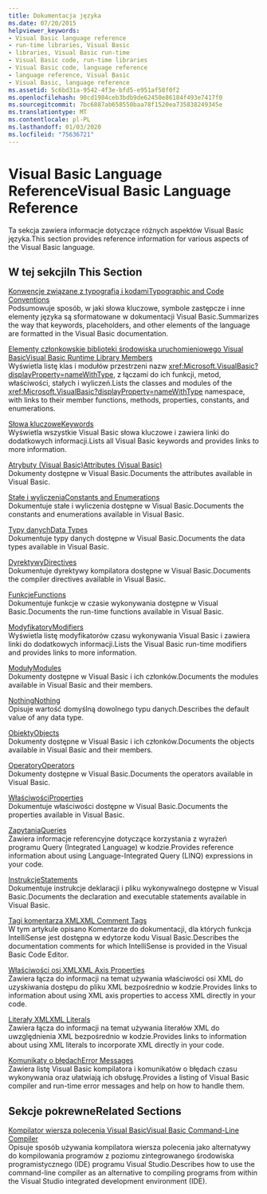 ```yaml
---
title: Dokumentacja języka
ms.date: 07/20/2015
helpviewer_keywords:
- Visual Basic language reference
- run-time libraries, Visual Basic
- libraries, Visual Basic run-time
- Visual Basic code, run-time libraries
- Visual Basic code, language reference
- language reference, Visual Basic
- Visual Basic, language reference
ms.assetid: 5c6bd31a-9542-4f3e-bfd5-e951af58f0f2
ms.openlocfilehash: 90cd1984ceb3bdb9de62450e86184f493e7417f0
ms.sourcegitcommit: 7bc6887ab658550baa78f1520ea735838249345e
ms.translationtype: MT
ms.contentlocale: pl-PL
ms.lasthandoff: 01/03/2020
ms.locfileid: "75636721"
---
```

# <a name="visual-basic-language-reference"></a><span data-ttu-id="c5598-102">Visual Basic Language Reference</span><span class="sxs-lookup"><span data-stu-id="c5598-102">Visual Basic Language Reference</span></span>

<span data-ttu-id="c5598-103">Ta sekcja zawiera informacje dotyczące różnych aspektów Visual Basic języka.</span><span class="sxs-lookup"><span data-stu-id="c5598-103">This section provides reference information for various aspects of the Visual Basic language.</span></span>  
  
## <a name="in-this-section"></a><span data-ttu-id="c5598-104">W tej sekcji</span><span class="sxs-lookup"><span data-stu-id="c5598-104">In This Section</span></span>  

 [<span data-ttu-id="c5598-105">Konwencje związane z typografią i kodami</span><span class="sxs-lookup"><span data-stu-id="c5598-105">Typographic and Code Conventions</span></span>](../../visual-basic/language-reference/typographic-and-code-conventions.md)  
 <span data-ttu-id="c5598-106">Podsumowuje sposób, w jaki słowa kluczowe, symbole zastępcze i inne elementy języka są sformatowane w dokumentacji Visual Basic.</span><span class="sxs-lookup"><span data-stu-id="c5598-106">Summarizes the way that keywords, placeholders, and other elements of the language are formatted in the Visual Basic documentation.</span></span>  
  
 [<span data-ttu-id="c5598-107">Elementy członkowskie biblioteki środowiska uruchomieniowego Visual Basic</span><span class="sxs-lookup"><span data-stu-id="c5598-107">Visual Basic Runtime Library Members</span></span>](../../visual-basic/language-reference/runtime-library-members.md)  
 <span data-ttu-id="c5598-108">Wyświetla listę klas i modułów przestrzeni nazw <xref:Microsoft.VisualBasic?displayProperty=nameWithType>, z łączami do ich funkcji, metod, właściwości, stałych i wyliczeń.</span><span class="sxs-lookup"><span data-stu-id="c5598-108">Lists the classes and modules of the <xref:Microsoft.VisualBasic?displayProperty=nameWithType> namespace, with links to their member functions, methods, properties, constants, and enumerations.</span></span>  
  
 [<span data-ttu-id="c5598-109">Słowa kluczowe</span><span class="sxs-lookup"><span data-stu-id="c5598-109">Keywords</span></span>](../../visual-basic/language-reference/keywords/index.md)  
 <span data-ttu-id="c5598-110">Wyświetla wszystkie Visual Basic słowa kluczowe i zawiera linki do dodatkowych informacji.</span><span class="sxs-lookup"><span data-stu-id="c5598-110">Lists all Visual Basic keywords and provides links to more information.</span></span>  
  
 [<span data-ttu-id="c5598-111">Atrybuty (Visual Basic)</span><span class="sxs-lookup"><span data-stu-id="c5598-111">Attributes (Visual Basic)</span></span>](../../visual-basic/language-reference/attributes.md)  
 <span data-ttu-id="c5598-112">Dokumenty dostępne w Visual Basic.</span><span class="sxs-lookup"><span data-stu-id="c5598-112">Documents the attributes available in Visual Basic.</span></span>  
  
 [<span data-ttu-id="c5598-113">Stałe i wyliczenia</span><span class="sxs-lookup"><span data-stu-id="c5598-113">Constants and Enumerations</span></span>](../../visual-basic/language-reference/constants-and-enumerations.md)  
 <span data-ttu-id="c5598-114">Dokumentuje stałe i wyliczenia dostępne w Visual Basic.</span><span class="sxs-lookup"><span data-stu-id="c5598-114">Documents the constants and enumerations available in Visual Basic.</span></span>  
  
 [<span data-ttu-id="c5598-115">Typy danych</span><span class="sxs-lookup"><span data-stu-id="c5598-115">Data Types</span></span>](../../visual-basic/language-reference/data-types/index.md)  
 <span data-ttu-id="c5598-116">Dokumentuje typy danych dostępne w Visual Basic.</span><span class="sxs-lookup"><span data-stu-id="c5598-116">Documents the data types available in Visual Basic.</span></span>  
  
 [<span data-ttu-id="c5598-117">Dyrektywy</span><span class="sxs-lookup"><span data-stu-id="c5598-117">Directives</span></span>](../../visual-basic/language-reference/directives/index.md)  
 <span data-ttu-id="c5598-118">Dokumentuje dyrektywy kompilatora dostępne w Visual Basic.</span><span class="sxs-lookup"><span data-stu-id="c5598-118">Documents the compiler directives available in Visual Basic.</span></span>  
  
 [<span data-ttu-id="c5598-119">Funkcje</span><span class="sxs-lookup"><span data-stu-id="c5598-119">Functions</span></span>](../../visual-basic/language-reference/functions/index.md)  
 <span data-ttu-id="c5598-120">Dokumentuje funkcje w czasie wykonywania dostępne w Visual Basic.</span><span class="sxs-lookup"><span data-stu-id="c5598-120">Documents the run-time functions available in Visual Basic.</span></span>  
  
 [<span data-ttu-id="c5598-121">Modyfikatory</span><span class="sxs-lookup"><span data-stu-id="c5598-121">Modifiers</span></span>](../../visual-basic/language-reference/modifiers/index.md)  
 <span data-ttu-id="c5598-122">Wyświetla listę modyfikatorów czasu wykonywania Visual Basic i zawiera linki do dodatkowych informacji.</span><span class="sxs-lookup"><span data-stu-id="c5598-122">Lists the Visual Basic run-time modifiers and provides links to more information.</span></span>  
  
 [<span data-ttu-id="c5598-123">Moduły</span><span class="sxs-lookup"><span data-stu-id="c5598-123">Modules</span></span>](../../visual-basic/language-reference/modules.md)  
 <span data-ttu-id="c5598-124">Dokumenty dostępne w Visual Basic i ich członków.</span><span class="sxs-lookup"><span data-stu-id="c5598-124">Documents the modules available in Visual Basic and their members.</span></span>  
  
 [<span data-ttu-id="c5598-125">Nothing</span><span class="sxs-lookup"><span data-stu-id="c5598-125">Nothing</span></span>](../../visual-basic/language-reference/nothing.md)  
 <span data-ttu-id="c5598-126">Opisuje wartość domyślną dowolnego typu danych.</span><span class="sxs-lookup"><span data-stu-id="c5598-126">Describes the default value of any data type.</span></span>  
  
 [<span data-ttu-id="c5598-127">Obiekty</span><span class="sxs-lookup"><span data-stu-id="c5598-127">Objects</span></span>](../../visual-basic/language-reference/objects/index.md)  
 <span data-ttu-id="c5598-128">Dokumenty dostępne w Visual Basic i ich członków.</span><span class="sxs-lookup"><span data-stu-id="c5598-128">Documents the objects available in Visual Basic and their members.</span></span>  
  
 [<span data-ttu-id="c5598-129">Operatory</span><span class="sxs-lookup"><span data-stu-id="c5598-129">Operators</span></span>](../../visual-basic/language-reference/operators/index.md)  
 <span data-ttu-id="c5598-130">Dokumenty dostępne w Visual Basic.</span><span class="sxs-lookup"><span data-stu-id="c5598-130">Documents the operators available in Visual Basic.</span></span>  
  
 [<span data-ttu-id="c5598-131">Właściwości</span><span class="sxs-lookup"><span data-stu-id="c5598-131">Properties</span></span>](../../visual-basic/language-reference/properties.md)  
 <span data-ttu-id="c5598-132">Dokumentuje właściwości dostępne w Visual Basic.</span><span class="sxs-lookup"><span data-stu-id="c5598-132">Documents the properties available in Visual Basic.</span></span>  
  
 [<span data-ttu-id="c5598-133">Zapytania</span><span class="sxs-lookup"><span data-stu-id="c5598-133">Queries</span></span>](../../visual-basic/language-reference/queries/index.md)  
 <span data-ttu-id="c5598-134">Zawiera informacje referencyjne dotyczące korzystania z wyrażeń programu Query (Integrated Language) w kodzie.</span><span class="sxs-lookup"><span data-stu-id="c5598-134">Provides reference information about using Language-Integrated Query (LINQ) expressions in your code.</span></span>  
  
 [<span data-ttu-id="c5598-135">Instrukcje</span><span class="sxs-lookup"><span data-stu-id="c5598-135">Statements</span></span>](../../visual-basic/language-reference/statements/index.md)  
 <span data-ttu-id="c5598-136">Dokumentuje instrukcje deklaracji i pliku wykonywalnego dostępne w Visual Basic.</span><span class="sxs-lookup"><span data-stu-id="c5598-136">Documents the declaration and executable statements available in Visual Basic.</span></span>  
  
 [<span data-ttu-id="c5598-137">Tagi komentarza XML</span><span class="sxs-lookup"><span data-stu-id="c5598-137">XML Comment Tags</span></span>](../../visual-basic/language-reference/xmldoc/index.md)  
 <span data-ttu-id="c5598-138">W tym artykule opisano Komentarze do dokumentacji, dla których funkcja IntelliSense jest dostępna w edytorze kodu Visual Basic.</span><span class="sxs-lookup"><span data-stu-id="c5598-138">Describes the documentation comments for which IntelliSense is provided in the Visual Basic Code Editor.</span></span>  
  
 [<span data-ttu-id="c5598-139">Właściwości osi XML</span><span class="sxs-lookup"><span data-stu-id="c5598-139">XML Axis Properties</span></span>](../../visual-basic/language-reference/xml-axis/index.md)  
 <span data-ttu-id="c5598-140">Zawiera łącza do informacji na temat używania właściwości osi XML do uzyskiwania dostępu do pliku XML bezpośrednio w kodzie.</span><span class="sxs-lookup"><span data-stu-id="c5598-140">Provides links to information about using XML axis properties to access XML directly in your code.</span></span>  
  
 [<span data-ttu-id="c5598-141">Literały XML</span><span class="sxs-lookup"><span data-stu-id="c5598-141">XML Literals</span></span>](../../visual-basic/language-reference/xml-literals/index.md)  
 <span data-ttu-id="c5598-142">Zawiera łącza do informacji na temat używania literałów XML do uwzględnienia XML bezpośrednio w kodzie.</span><span class="sxs-lookup"><span data-stu-id="c5598-142">Provides links to information about using XML literals to incorporate XML directly in your code.</span></span>  
  
 [<span data-ttu-id="c5598-143">Komunikaty o błędach</span><span class="sxs-lookup"><span data-stu-id="c5598-143">Error Messages</span></span>](../../visual-basic/language-reference/error-messages/index.md)  
 <span data-ttu-id="c5598-144">Zawiera listę Visual Basic kompilatora i komunikatów o błędach czasu wykonywania oraz ułatwiają ich obsługę.</span><span class="sxs-lookup"><span data-stu-id="c5598-144">Provides a listing of Visual Basic compiler and run-time error messages and help on how to handle them.</span></span>  
  
## <a name="related-sections"></a><span data-ttu-id="c5598-145">Sekcje pokrewne</span><span class="sxs-lookup"><span data-stu-id="c5598-145">Related Sections</span></span>  

 [<span data-ttu-id="c5598-146">Kompilator wiersza polecenia Visual Basic</span><span class="sxs-lookup"><span data-stu-id="c5598-146">Visual Basic Command-Line Compiler</span></span>](../../visual-basic/reference/command-line-compiler/index.md)  
 <span data-ttu-id="c5598-147">Opisuje sposób używania kompilatora wiersza polecenia jako alternatywy do kompilowania programów z poziomu zintegrowanego środowiska programistycznego (IDE) programu Visual Studio.</span><span class="sxs-lookup"><span data-stu-id="c5598-147">Describes how to use the command-line compiler as an alternative to compiling programs from within the Visual Studio integrated development environment (IDE).</span></span>
